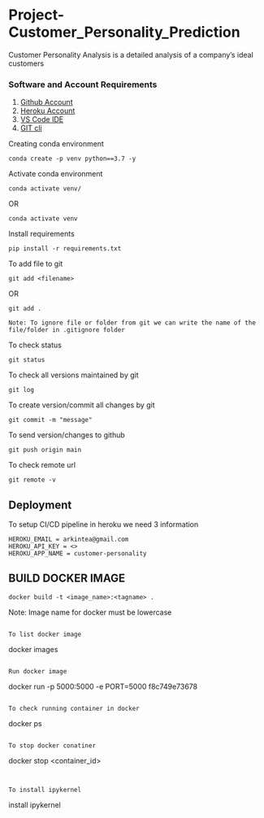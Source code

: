 # Project-Customer_Personality_Prediction
Customer Personality Analysis is a detailed analysis of a company’s ideal customers

### Software and Account Requirements
1. [Github Account](https://github.com/)
2. [Heroku Account](https://id.heroku.com/login)
3. [VS Code IDE](https://code.visualstudio.com/download)
4. [GIT cli](https://git-scm.com/downloads)

Creating conda environment
```
conda create -p venv python==3.7 -y
```

Activate conda environment
```
conda activate venv/
```
OR
```
conda activate venv
```

Install requirements
```
pip install -r requirements.txt
```

To add file to git
```
git add <filename>
```
OR
```
git add .
```

```
Note: To ignore file or folder from git we can write the name of the file/folder in .gitignore folder
```

To check status
```
git status
```

To check all versions maintained by git
```
git log
```

To create version/commit all changes by git
```
git commit -m "message"
```

To send version/changes to github
```
git push origin main
```

To check remote url
```
git remote -v
```

## Deployment
To setup CI/CD pipeline in heroku we need 3 information
```
HEROKU_EMAIL = arkintea@gmail.com
HEROKU_API_KEY = <>
HEROKU_APP_NAME = customer-personality
```

## BUILD DOCKER IMAGE
```
docker build -t <image_name>:<tagname> .
```
Note: Image name for docker must be lowercase
```

To list docker image
```
docker images
```

Run docker image
```
docker run -p 5000:5000 -e PORT=5000 f8c749e73678
```

To check running container in docker
```
docker ps
```

To stop docker conatiner
```
docker stop <container_id>
```


To install ipykernel
```
install ipykernel
```

